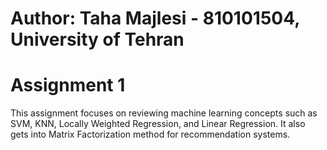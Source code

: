 # Author: Taha Majlesi - 810101504, University of Tehran
# Assignment 1

This assignment focuses on reviewing machine learning concepts such as SVM, KNN, Locally Weighted Regression, and Linear Regression. It also gets into Matrix Factorization method for recommendation systems.
